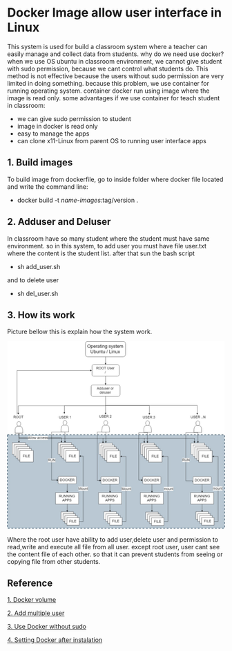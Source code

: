 # Docker Image allow user interface in Linux

This system is used for build a classroom system where a teacher can easily manage and collect data from students. why do we need use docker? when we use OS ubuntu in classroom environment, we cannot give student with sudo permission, because we cant control what students do. This method is not effective because the users without sudo permission are very limited in doing something. because this problem, we  use container for running operating system. container docker run using image where the image is read only. some advantages if we use container for teach student in classroom:

* we can give sudo permission to student
* image in docker is read only
* easy to manage the apps 
* can clone x11-Linux from parent OS to running user interface apps

## 1. Build images

To build image from dockerfile, go to inside folder where docker file  located and write the command line:

- docker build -t *name-images*:tag/version .

## 2. Adduser and Deluser

In classroom have so many student where the student must have same environment. so in this system, to add user you must have file user.txt where the content is the student list. after that sun the bash script 

* sh add_user.sh

and to delete user 

* sh del_user.sh

## 3. How its work

Picture bellow this is explain how the system work.



<img src="/setting_env/12.jpg">





Where the root user have ability to add user,delete user and permission to read,write and execute all file from all user. except root user, user cant see the content file of each other. so that it can prevent students from seeing or copying file from other students.

## Reference 

[1. Docker volume](https://docs.docker.com/storage/volumes/)

[2. Add multiple user](http://linuxsay.com/t/adding-multiple-users-in-ubuntu/3302)

[3. Use Docker without sudo](https://linoxide.com/linux-how-to/use-docker-without-sudo-ubuntu/)

[4. Setting Docker after instalation](https://docs.docker.com/install/linux/linux-postinstall/)









